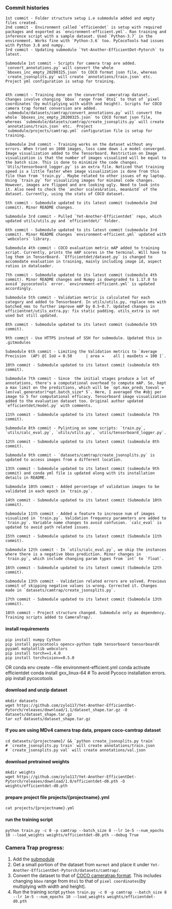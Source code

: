 ### Commit histories

    1st commit - Folder structure setup i.e submodule added and empty files created.
    2nd commit - Environment called `efficiendet` is setup with required packages and exported as `environment-efficient.yml`. Ran training and inference script with a sample dataset. Used `Python-3.7` in the environment. Works fine with `Python-3.6` too. PyCocoTools had issues with Python 3.8 and numpy.
    3rd commit - Updating submodule `Yet-Another-EfficientDet-Pytorch` to latest.

    Submodule 1st commit - Scripts for camera trap are added. `convert_annotations.py` will convert the whole `bboxes_inc_empty_20200325.json` to COCO format json file, whereas `create_jsonsplits.py` will create `annotations/train.json` etc.  Project yml configuration is setup for training.


    4th commit - Training done on the converted cameratrap dataset. Changes involve changing `bbox` range from `0to1` to that of `pixel coordinates`(by multiplying with width and height). Scripts for COCO camera trap format conversion are added. `submodule/datasets/camtrap/convert_annotations.py` will convert the whole `bboxes_inc_empty_20200325.json` to COCO format json file, whereas `submodule/datasets/camtrap/create_jsonsplits.py` will create `annotations/train.json` etc.  Project `submodule/projects/camtrap.yml` configuration file is setup for training.

    Submodule 2nd commit - Training works on the dataset without any errors. When tried on 1600 images, loss came down i.e model converged. Image visualization added to the Tensorboard. Restriction on Image visualization is that the number of images visualized will be equal to the batch size. This is done to minimize the code changes. `Utils/tensorboard_logger.py` is an extra file. Noticed that training speed is a little faster when image visualization is done from this file than from `train.py`. Maybe related to other issues of my laptop. Using `train.py` for visualizing images for minimal code changes. However, images are flipped and are looking ugly. Need to look into it. Also need to check the `anchor scales&ratios, mean&std` of the dataset. Currently, using the stats of COCO dataset.

    5th commit - Submodule updated to its latest commit (submodule 2nd commit). Minor README changes.

    Submodule 3rd commit - Pulled `Yet-Another-Efficientdet` repo, which updated utils/utils.py and `efficientdet/` folder.
    
    6th commit - Submodule updated to its latest commit (submodule 3rd commit). Minor README changes `environment-efficient.yml` updated with `webcolors` library.

    Submodule 4th commit - COCO evaluation metric mAP added to training script. Currently, prints the mAP scores in the terminal. Will have to log them in TensorBoard. `Efficientdet/dataset.py` is changed to accomodate evaluation in training, mainly including image id, aspect ratios in dataloader.

    7th commit - Submodule updated to its latest commit (submodule 4th commit). Minor README changes and Numpy is downgraded to 1.17.0 to avoid `pycocotools` error. `environment-efficient.yml` is updated accordingly.

    Submodule 5th commit - Validation metric is calculated for each category and added to Tensorboard. In utils/utils.py, replace nms with batched_nms to further improve mAP by 0.5~0.7. Updated changes in efficientnet/utils_extra.py: fix static padding. utils_extra is not used but still updated.

    8th commit - Submodule updated to its latest commit (submodule 5th commit).

    9th commit - Use HTTPS instead of SSH for submodule. Updated this in .gitmodules

    Submodule 6th commit - Limiting the Validation metrics to `Average Precision  (AP) @[ IoU = 0.50      | area =    all | maxDets = 100 ]`. 

    10th commit - Submodule updated to its latest commit (submodule 6th commit).

    Submodule 7th commit - Since  the initial stages produce a lot of annotations, there's a computational overhead to compute mAP. So, kept a max limit on the predictions, which will be `opt.max_preds_toeval = len(val_generator)*opt.batch_size* 5`. Here, I averaged the #obj per image to 5 for computational efficacy. Tensorboard image visualization added to the evaluation dataset too. Original author updated `efficientdet/model.py` with comments.

    11th commit - Submodule updated to its latest commit (submodule 7th commit).

    Submodule 8th commit - Pylinting on some scripts: `train.py`, `utils/calc_eval.py`, `utils/utils.py`, `utils/tensorboard_logger.py`.

    12th commit - Submodule updated to its latest commit (submodule 8th commit).

    Submodule 9th commit - `datasets/camtrap/create_jsonsplits.py` is updated to access images from a different location.
    
    13th commit - Submodule updated to its latest commit (submodule 9th commit) and conda yml file is updated along with its installation details in README.

    Submodule 10th commit - Added percentage of validation images to be validated in each epoch in `train.py`.

    14th commit - Submodule updated to its latest commit (Submodule 10th commit).

    Submodule 11th commit - Added a feature to increase num of images visualized in `train.py`. Validation frequency parameters are added to `train.py`. Variable name changes to avoid confusion. `calc_eval` is updated to avoid path related issues.

    15th commit - Submodule updated to its latest commit (Submodule 11th commit).

    Submodule 12th commit - In `utils/calc_eval.py`, we skip the instances where there is a negative bbox prediction. Minor changes in `train.py`, which include changing param types from `int` to `float`.

    16th commit - Submodule updated to its latest commit (Submodule 12th commit).
    
    Submodule 13th commit - Validation related errors are solved. Previous commit of skipping negative values is wrong. Corrected it. Changes made in `datasets/camtrap/create_jsonsplits.py`.
    
    17th commit - Submodule updated to its latest commit (Submodule 13th commit).

    18th commit - Project structure changed. Submodule only as dependency. Training scripts added to CameraTrap/.

#### install requirements
    pip install numpy Cython
    pip install pycocotools opencv-python tqdm tensorboard tensorboardX pyyaml matplotlib webcolors
    pip install torch==1.4.0
    pip install torchvision==0.5.0

OR
    conda env create --file environment-efficient.yml
    conda activate efficientdet
    conda install gxx_linux-64 # To avoid Pycoco installation errors.
    pip install pycocotools

#### download and unzip dataset
    mkdir datasets
    wget https://github.com/zylo117/Yet-Another-EfficientDet-Pytorch/releases/download/1.1/dataset_shape.tar.gz -O datasets/dataset_shape.tar.gz
    tar xzf datasets/dataset_shape.tar.gz

#### If you are using MDv4 camera trap data, prepare coco-camtrap dataset
    cd datasets/{projectname}/ && `python create_jsonsplits.py train`
    # `create_jsonsplits.py train` will create annotations/train.json
    # `create_jsonsplits.py val` will create annotations/val.json

#### download pretrained weights
    mkdir weights
    wget https://github.com/zylo117/Yet-Another-EfficientDet-Pytorch/releases/download/1.0/efficientdet-d0.pth -O weights/efficientdet-d0.pth

#### prepare project file projects/{projectname}.yml
    cat projects/{projectname}.yml

#### run the training script
    python train.py -c 0 -p camtrap --batch_size 8 --lr 1e-5 --num_epochs 10 --load_weights weights/efficientdet-d0.pth --debug True

### Camera Trap progress:
1. Add the [submodule](https://github.com/gitlost-murali/Yet-Another-EfficientDet-Pytorch.git)
2. Get a small portion of the dataset from `marmot` and place it under `Yet-Another-EfficientDet-Pytorch/datasets/camtrap/`.
3. Convert the dataset to that of [COCO cameratrap format](https://github.com/Microsoft/CameraTraps/blob/master/data_management/README.md#coco-cameratraps-format). This includes changing `bbox` range from `0to1` to that of `pixel coordinates`(by multiplying with width and height).
4. Run the training script
`
python train.py -c 0 -p camtrap --batch_size 8 --lr 1e-5 --num_epochs 10 --load_weights weights/efficientdet-d0.pth
`